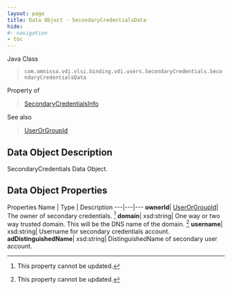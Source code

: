 ```yaml
---
layout: page
title: Data Object - SecondaryCredentialsData
hide:
#- navigation
- toc
---
```






Java Class
> `com.omnissa.vdi.vlsi.binding.vdi.users.SecondaryCredentials.SecondaryCredentialsData`

Property of
> [SecondaryCredentialsInfo](vdi.users.SecondaryCredentials.SecondaryCredentialsInfo.md#field_detail)

See also
> [UserOrGroupId](vdi.entity.UserOrGroupId.md)


## Data Object Description

SecondaryCredentials Data Object.

## Data Object Properties
Properties
Name |  Type |  Description
---|---|---
**ownerId**| [UserOrGroupId](vdi.entity.UserOrGroupId.md)|  The owner of secondary credentials. [^2]
**domain**|  xsd:string|  One way or two way trusted domain. This will be the DNS name of the domain. [^2]
**username**|  xsd:string|  Username for secondary credentials account.
**adDistinguishedName**|  xsd:string|  DistinguishedName of secondary user account.


 


[^2]: This property cannot be updated.